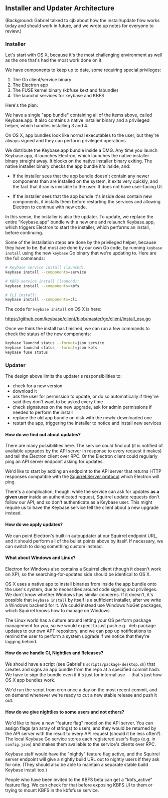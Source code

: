 ## Installer and Updater Architecture

(Background: Gabriel talked to cjb about how the install/update flow works
today and should work in future, and we wrote up notes for everyone to review.)

### Installer

Let's start with OS X, because it's the most challenging environment as well as
the one that's had the most work done on it.

We have components to keep up to date, some requiring special privileges:

1. The Go client/service binary
2. The Electron app
3. The FUSE kernel binary (kbfuse kext and fsbundle)
4. The launchd services for keybase and KBFS

Here's the plan:

We have a single "app bundle" containing all of the items above, called
Keybase.app.  It also contains a native installer binary and a privileged
helper, which handles installing 3 and 4.

On OS X, app bundles look like normal executables to the user, but they're
always signed and they can perform privileged operations.

We distribute the Keybase.app bundle inside a DMG.  Any time you launch
Keybase.app, it launches Electron, which launches the native installer binary
straight away.  It blocks on the native installer binary exiting.  The native
installer binary checks the app bundle it's inside, and:

* If the installer sees that the app bundle doesn't contain any newer
  components than are installed on the system, it exits very quickly, and the
  fact that it ran is invisible to the user.  It does not have user-facing UI.

* If the installer sees that the app bundle it's inside *does* contain new
  components, it installs them before restarting the services and allowing
  Electron to continue with new code.

In this sense, the installer is also the updater.  To update, we replace
the entire "Keybase.app" bundle with a new one and relaunch Keybase.app,
which triggers Electron to start the installer, which performs an install,
before continuing.

Some of the installation steps are done by the privileged helper, because they
have to be.  But most are done by our own Go code, by running `keybase install`
using the new `keybase` Go binary that we're updating to.  Here are the full
commands:
```sh
# Keybase service install (launchd):
keybase install --components=service

# KBFS service install (launchd):
keybase install --components=kbfs

# CLI install:
keybase install --components=cli
```
The code for `keybase install` on OS X is here:

https://github.com/keybase/client/blob/master/go/client/install_osx.go

Once we think the install has finished, we can run a few commands to check the
status of the new components:
```sh
keybase launchd status --format=json service
keybase launchd status --format=json kbfs
keybase fuse status
```

### Updater

The design above limits the updater's responsibilities to:
* check for a new version
* download it
* ask the user for permission to update, or do so automatically if they've
  said they don't want to be asked every time
* check signatures on the new upgrade, ask for admin permissions if needed to
  perform the install
* replace the old app bundle on disk with the newly-downloaded one
* restart the app, triggering the installer to notice and install new services

#### How do we find out about updates?

There are many possibilities here.  The service could find out (it is notified
of available upgrades by the API server in response to every request it makes)
and tell the Electron client over RPC.  Or the Electron client could regularly
ping an API server endpoint asking for updates.

We'd like to start by adding an endpoint to the API server that returns HTTP
responses compatible with the [Squirrel.Server protocol](https://github.com/Squirrel/Squirrel.Mac#update-json-format)
which Electron will ping.

There's a complication, though: while the service can ask for updates **as
a given user** inside an authenticated request, Squirrel update requests don't
follow our API, and so don't authenticate as a Keybase user.  This might
require us to have the Keybase service tell the client about a new upgrade
instead.

#### How do we apply updates?

We can point Electron's built-in autoupdater at our Squirrel endpoint URL, and
it should perform all of the bullet points above by itself.  If necessary, we
can switch to doing something custom instead.

#### What about Windows and Linux?

Electron for Windows also contains a Squirrel client (though it doesn't work
on XP), so the searching-for-updates side should be identical to OS X.

OS X uses a native app to install binaries from inside the app bundle onto the
user's system, due to necessities around code signing and privileges.  We don't
know whether Windows has similar concerns.  If it doesn't, it's possible that
`keybase install` by itself is a sufficient installer, after we write a Windows
backend for it.  We could instead use Windows NuGet packages, which Squirrel
knows how to manage on Windows.

The Linux world has a culture around letting your OS perform package management
for you, so we would expect to just push e.g. .deb package updates to our own
APT repository, and we can pop up notifications to remind the user to perform
a system upgrade if we notice that they're lagging behind.

#### How do we handle CI, Nightlies and Releases?

We should have a script (see Gabriel's `scripts/package-desktop.sh`) that
creates and signs an app bundle from the repo at a specified commit hash.
We have to sign the bundle even if it's just for internal use -- that's just
how OS X app bundles work.

We'd run the script from cron once a day on the most recent commit, and on
demand whenever we're ready to cut a new stable release and push it out.

#### How do we give nightlies to some users and not others?

We'd like to have a new "feature flag" model on the API server.  You can assign
flags (an array of strings) to users, and they would be returned by the API
server with the result to every API request (should it be less often?).  The
local Keybase Go service stores each registered user's flags (e.g. in
`config.json`) and makes them available to the service's clients over RPC.

Keybase staff would have the "nightly" feature flag active, and the Squirrel
server endpoint will give a nightly build URL out to nightly users if they ask
for one.  (They should also be able to maintain a separate stable build Keybase
install too.)

People who have been invited to the KBFS beta can get a "kbfs_active" feature
flag.  We can check for that before exposing KBFS UI to them or trying to mount
KBFS in the kbfsfuse service.
